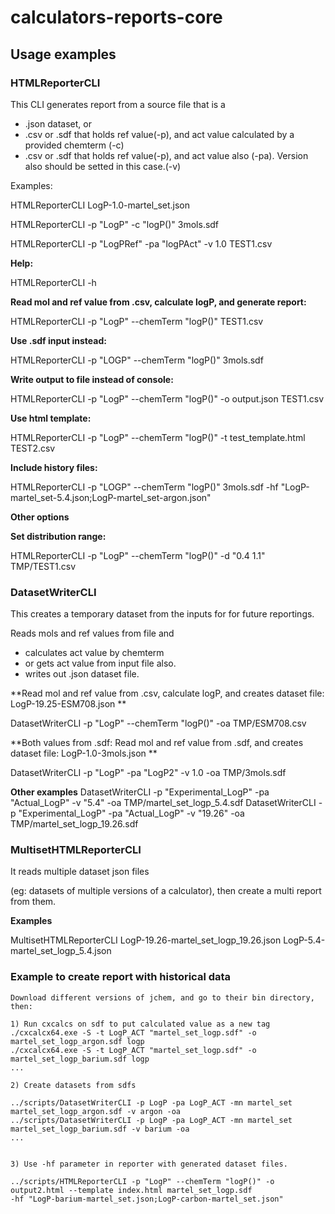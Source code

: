 # calculators-reports-core

## Usage examples

### HTMLReporterCLI

This CLI generates report from a source file that is a 
 - .json dataset, or
 - .csv or .sdf that holds ref value(-p), and act value calculated by a provided chemterm (-c)
 - .csv or .sdf that holds ref value(-p), and act value also (-pa). Version also should be setted in this case.(-v)
  
Examples:

HTMLReporterCLI LogP-1.0-martel_set.json
 
HTMLReporterCLI -p "LogP" -c "logP()" 3mols.sdf
 
HTMLReporterCLI -p "LogPRef" -pa "logPAct" -v 1.0 TEST1.csv
 
**Help:**

HTMLReporterCLI -h

**Read mol and ref value from .csv, calculate logP, and generate report:**

HTMLReporterCLI	-p "LogP" --chemTerm "logP()" TEST1.csv

**Use .sdf input instead:**

HTMLReporterCLI -p "LOGP" --chemTerm "logP()" 3mols.sdf

**Write output to file instead of console:**

HTMLReporterCLI	-p "LogP" --chemTerm "logP()" -o output.json TEST1.csv

**Use html template:**

HTMLReporterCLI -p "LogP" --chemTerm "logP()" -t test_template.html TEST2.csv

**Include history files:**

HTMLReporterCLI -p "LOGP" --chemTerm "logP()" 3mols.sdf -hf "LogP-martel_set-5.4.json;LogP-martel_set-argon.json"


**Other options**

**Set distribution range:**

HTMLReporterCLI -p "LogP" --chemTerm "logP()" -d "0.4 1.1" TMP/TEST1.csv




### DatasetWriterCLI
This creates a temporary dataset from the inputs for for future reportings. 

Reads mols and ref values from file and 
- calculates act value by chemterm 
- or gets act value from input file also.
- writes out .json dataset file.

**Read mol and ref value from .csv, calculate logP, and creates dataset file: LogP-19.25-ESM708.json **

DatasetWriterCLI -p "LogP" --chemTerm "logP()" -oa TMP/ESM708.csv

**Both values from .sdf: Read mol and ref value from .sdf, and creates dataset file: LogP-1.0-3mols.json **

DatasetWriterCLI -p "LogP" -pa "LogP2" -v 1.0 -oa TMP/3mols.sdf

**Other examples**
DatasetWriterCLI -p "Experimental_LogP" -pa "Actual_LogP" -v "5.4" -oa TMP/martel_set_logp_5.4.sdf
DatasetWriterCLI -p "Experimental_LogP" -pa "Actual_LogP" -v "19.26" -oa TMP/martel_set_logp_19.26.sdf


### MultisetHTMLReporterCLI

It reads multiple dataset json files 

(eg: datasets of multiple versions of a calculator), then create a multi report from them.


**Examples**

MultisetHTMLReporterCLI LogP-19.26-martel_set_logp_19.26.json LogP-5.4-martel_set_logp_5.4.json


### Example to create report with historical data
```
Download different versions of jchem, and go to their bin directory, then:

1) Run cxcalcs on sdf to put calculated value as a new tag 
./cxcalcx64.exe -S -t LogP_ACT "martel_set_logp.sdf" -o martel_set_logp_argon.sdf logp
./cxcalcx64.exe -S -t LogP_ACT "martel_set_logp.sdf" -o martel_set_logp_barium.sdf logp
...

2) Create datasets from sdfs

../scripts/DatasetWriterCLI -p LogP -pa LogP_ACT -mn martel_set martel_set_logp_argon.sdf -v argon -oa
../scripts/DatasetWriterCLI -p LogP -pa LogP_ACT -mn martel_set martel_set_logp_barium.sdf -v barium -oa
...


3) Use -hf parameter in reporter with generated dataset files.

../scripts/HTMLReporterCLI -p "LogP" --chemTerm "logP()" -o output2.html --template index.html martel_set_logp.sdf 
-hf "LogP-barium-martel_set.json;LogP-carbon-martel_set.json" 
```
